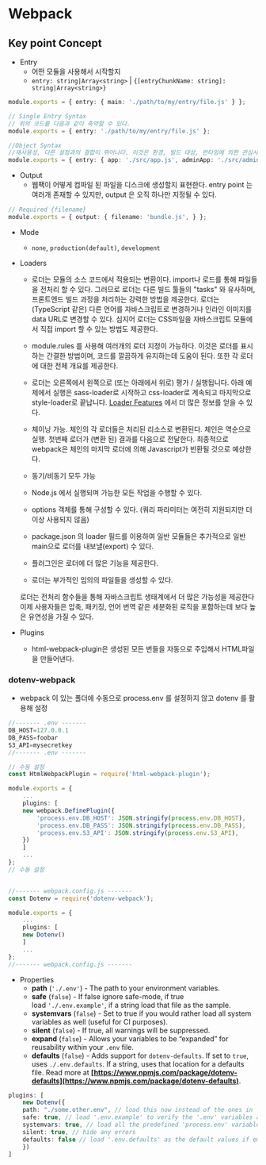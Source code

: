 # Webpack

## Key point Concept

- Entry
  - 어떤 모듈을 사용해서 시작할지
  - `entry: string|Array<string>` | `{[entryChunkName: string]: string|Array<string>}`

```ts
module.exports = { entry: { main: './path/to/my/entry/file.js' } };

// Single Entry Syntax
// 위의 코드를 다음과 같이 축약할 수 있다.
module.exports = { entry: './path/to/my/entry/file.js' };

//Object Syntax
//재사용성, 다른 설정과의 결합이 뛰어나다. 이것은 환경, 빌드 대상, 런타임에 의한 관심사 분리에 많이 사용되는 기술이다.
module.exports = { entry: { app: './src/app.js', adminApp: './src/adminApp.js' } };
```

- Output
  - 웹팩이 어떻게 컴파일 된 파일을 디스크에 생성할지 표현한다. entry point 는 여러개 존재할 수 있지만, output 은 오직 하나만 지정될 수 있다.

```ts
// Required {filename}
module.exports = { output: { filename: 'bundle.js', } };
```

- Mode
  - `none`, `production(default)`, `development`
- Loaders
  - 로더는 모듈의 소스 코드에서 적용되는 변환이다. import나 로드를 통해 파일들을 전처리 할 수 있다. 그러므로 로더는 다른 빌드 툴들의 "tasks" 와 유사하며, 프론트엔드 빌드 과정을 처리하는 강력한 방법을 제공한다. 로더는 (TypeScript 같은) 다른 언어를 자바스크립트로 변경하거나 인라인 이미지를 data URL로 변경할 수 있다. 심지어 로더는 CSS파일을 자바스크립트 모듈에서 직접 import 할 수 있는 방법도 제공한다.
  - module.rules 를 사용해 여러개의 로더 지정이 가능하다. 이것은 로더를 표시하는 간결한 방법이며, 코드를 깔끔하게 유지하는데 도움이 된다. 또한 각 로더에 대한 전체 개요를 제공한다.
  - 로더는 오른쪽에서 왼쪽으로 (또는 아래에서 위로) 평가 / 실행됩니다. 아래 예제에서 실행은 sass-loader로 시작하고 css-loader로 계속되고 마지막으로 style-loader로 끝납니다. [Loader Features](https://webpack.js.org/concepts/loaders/#loader-features) 에서 더 많은 정보를 얻을 수 있다.

  - 체이닝 가능. 체인의 각 로더들은 처리된 리소스로 변환된다. 체인은 역순으로 실행. 첫번째 로더가 (변환 된) 결과를 다음으로 전달한다. 최종적으로 webpack은 체인의 마지막 로더에 의해 Javascript가 반환될 것으로 예상한다.
  - 동기/비동기 모두 가능
  - Node.js 에서 실행되며 가능한 모든 작업을 수행할 수 있다.
  - options 객체를 통해 구성할 수 있다. (쿼리 파라미터는 여전히 지원되지만 더 이상 사용되지 않음)
  - package.json 의 loader 필드를 이용하여 일반 모듈들은 추가적으로 일반 main으로 로더를 내보낼(export) 수 있다.
  - 플러그인은 로더에 더 많은 기능을 제공한다.
  - 로더는 부가적인 임의의 파일들을 생성할 수 있다.

  로더는 전처리 함수들을 통해 자바스크립트 생태계에서 더 많은 가능성을 제공한다이제 사용자들은 압축, 패키징, 언어 번역 같은 세분화된 로직을 포함하는데 보다 높은 유연성을 가질 수 있다.

- Plugins
  - html-webpack-plugin은 생성된 모든 번들을 자동으로 주입해서 HTML파일을 만들어낸다.

### dotenv-webpack

- webpack 이 있는 폴더에 수동으로 process.env 를 설정하지 않고 dotenv 를 활용해 설정

```ts
//------- .env -------
DB_HOST=127.0.0.1
DB_PASS=foobar
S3_API=mysecretkey
//------- .env -------

// 수동 설정
const HtmlWebpackPlugin = require('html-webpack-plugin');

module.exports = {
    ...
    plugins: [
    new webpack.DefinePlugin({
        'process.env.DB_HOST': JSON.stringify(process.env.DB_HOST),
        'process.env.DB_PASS': JSON.stringify(process.env.DB_PASS),
        'process.env.S3_API': JSON.stringify(process.env.S3_API),
    })
    ]
    ...
};
// 수동 설정


//------- webpack.config.js -------
const Dotenv = require('dotenv-webpack');

module.exports = {
    ...
    plugins: [
    new Dotenv()
    ]
    ...
};
//------- webpack.config.js -------
```

- Properties
  - **path** (`'./.env'`) - The path to your environment variables.
  - **safe** (`false`) - If false ignore safe-mode, if true load `'./.env.example'`, if a string load that file as the sample.
  - **systemvars** (`false`) - Set to true if you would rather load all system variables as well (useful for CI purposes).
  - **silent** (`false`) - If true, all warnings will be suppressed.
  - **expand** (`false`) - Allows your variables to be “expanded” for reusability within your `.env` file.
  - **defaults** (`false`) - Adds support for `dotenv-defaults`. If set to `true`, uses `./.env.defaults`. If a string, uses that location for a defaults file. Read more at **[https://www.npmjs.com/package/dotenv-defaults](https://www.npmjs.com/package/dotenv-defaults)**.

```ts
plugins: [
    new Dotenv({
    path: "./some.other.env", // load this now instead of the ones in '.env'
    safe: true, // load '.env.example' to verify the '.env' variables are all set. Can also be a string to a different file.
    systemvars: true, // load all the predefined 'process.env' variables which will trump anything local per dotenv specs.
    silent: true, // hide any errors
    defaults: false // load '.env.defaults' as the default values if empty.
    })
]
```
